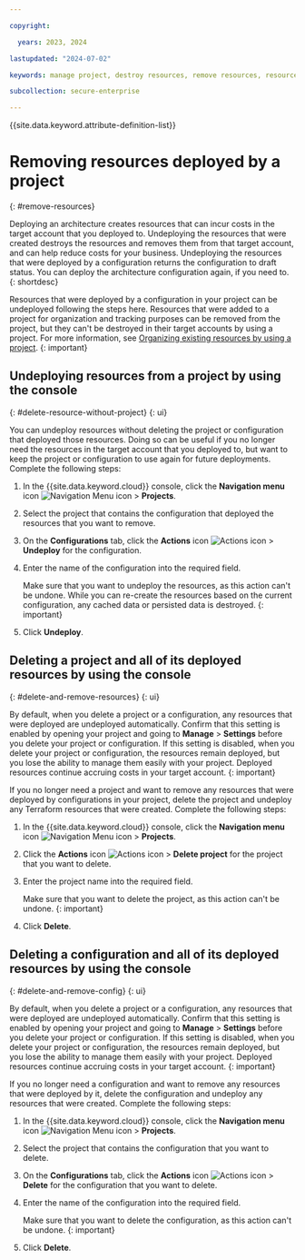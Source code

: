 ```yaml
---

copyright:

  years: 2023, 2024

lastupdated: "2024-07-02"

keywords: manage project, destroy resources, remove resources, resource, resources, delete resources, Terraform resources, Terraform workspace

subcollection: secure-enterprise

---
```


{{site.data.keyword.attribute-definition-list}}

# Removing resources deployed by a project
{: #remove-resources}

Deploying an architecture creates resources that can incur costs in the target account that you deployed to. Undeploying the resources that were created destroys the resources and removes them from that target account, and can help reduce costs for your business. Undeploying the resources that were deployed by a configuration returns the configuration to draft status. You can deploy the architecture configuration again, if you need to.
{: shortdesc}

Resources that were deployed by a configuration in your project can be undeployed following the steps here. Resources that were added to a project for organization and tracking purposes can be removed from the project, but they can't be destroyed in their target accounts by using a project. For more information, see [Organizing existing resources by using a project](/docs/secure-enterprise?topic=secure-enterprise-organize-resources).
{: important}

## Undeploying resources from a project by using the console
{: #delete-resource-without-project}
{: ui}

You can undeploy resources without deleting the project or configuration that deployed those resources. Doing so can be useful if you no longer need the resources in the target account that you deployed to, but want to keep the project or configuration to use again for future deployments. Complete the following steps:

1. In the {{site.data.keyword.cloud}} console, click the **Navigation menu** icon ![Navigation Menu icon](../icons/icon_hamburger.svg "Menu") > **Projects**.
1. Select the project that contains the configuration that deployed the resources that you want to remove.
1. On the **Configurations** tab, click the **Actions** icon ![Actions icon](../icons/action-menu-icon.svg "Actions") > **Undeploy** for the configuration.
1. Enter the name of the configuration into the required field.

    Make sure that you want to undeploy the resources, as this action can't be undone. While you can re-create the resources based on the current configuration, any cached data or persisted data is destroyed.
    {: important}

1. Click **Undeploy**.

## Deleting a project and all of its deployed resources by using the console
{: #delete-and-remove-resources}
{: ui}

By default, when you delete a project or a configuration, any resources that were deployed are undeployed automatically. Confirm that this setting is enabled by opening your project and going to **Manage** > **Settings** before you delete your project or configuration. If this setting is disabled, when you delete your project or configuration, the resources remain deployed, but you lose the ability to manage them easily with your project. Deployed resources continue accruing costs in your target account.
{: important}

If you no longer need a project and want to remove any resources that were deployed by configurations in your project, delete the project and undeploy any Terraform resources that were created. Complete the following steps:

1. In the {{site.data.keyword.cloud}} console, click the **Navigation menu** icon ![Navigation Menu icon](../icons/icon_hamburger.svg "Menu") > **Projects**.
1. Click the **Actions** icon ![Actions icon](../icons/action-menu-icon.svg "Actions") > **Delete project** for the project that you want to delete.
1. Enter the project name into the required field.

    Make sure that you want to delete the project, as this action can't be undone.
    {: important}

1. Click **Delete**.

## Deleting a configuration and all of its deployed resources by using the console
{: #delete-and-remove-config}
{: ui}

By default, when you delete a project or a configuration, any resources that were deployed are undeployed automatically. Confirm that this setting is enabled by opening your project and going to **Manage** > **Settings** before you delete your project or configuration. If this setting is disabled, when you delete your project or configuration, the resources remain deployed, but you lose the ability to manage them easily with your project. Deployed resources continue accruing costs in your target account.
{: important}

If you no longer need a configuration and want to remove any resources that were deployed by it, delete the configuration and undeploy any resources that were created. Complete the following steps:

1. In the {{site.data.keyword.cloud}} console, click the **Navigation menu** icon ![Navigation Menu icon](../icons/icon_hamburger.svg "Menu") > **Projects**.
1. Select the project that contains the configuration that you want to delete.
1. On the **Configurations** tab, click the **Actions** icon ![Actions icon](../icons/action-menu-icon.svg "Actions") > **Delete** for the configuration that you want to delete.
1. Enter the name of the configuration into the required field.

    Make sure that you want to delete the configuration, as this action can't be undone.
    {: important}

1. Click **Delete**.


